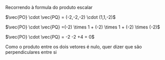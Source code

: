 Recorrendo à formula do produto escalar

$\vec{PO} \cdot \vec{PQ} = (-2,-2,-2) \cdot (1,1,-2)$

$\vec{PO} \cdot \vec{PQ} =(-2) \times 1 + (-2) \times 1 + (-2) \times (-2)$

$\vec{PO} \cdot \vec{PQ} = -2 -2 +4 = 0$

Como o produto entre os dois vetores é nulo, quer dizer que são perpendiculares entre si

